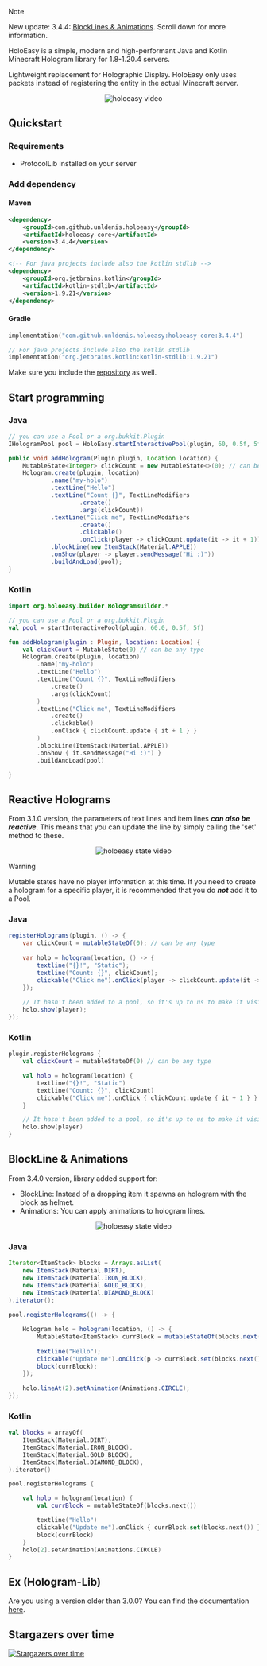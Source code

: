 > [!NOTE]
> New update: 3.4.4: [BlockLines & Animations](https://github.com/unldenis/holoeasy?tab=readme-ov-file#blockline--animations). Scroll down for more information.

HoloEasy is a simple, modern and high-performant Java and Kotlin Minecraft Hologram library for 1.8-1.20.4 servers.

Lightweight replacement for Holographic Display. HoloEasy only uses packets instead of registering the entity in the actual Minecraft server.
<p align="center">
  <img src="preview/gif.gif"  alt="holoeasy video"/>
</p>

## Quickstart

### Requirements 
* ProtocolLib installed on your server

### Add dependency
#### Maven

```xml
<dependency>
    <groupId>com.github.unldenis.holoeasy</groupId>
    <artifactId>holoeasy-core</artifactId>
    <version>3.4.4</version>
</dependency>

<!-- For java projects include also the kotlin stdlib -->
<dependency>
    <groupId>org.jetbrains.kotlin</groupId>
    <artifactId>kotlin-stdlib</artifactId>
    <version>1.9.21</version>
</dependency>
```

#### Gradle

```kotlin
implementation("com.github.unldenis.holoeasy:holoeasy-core:3.4.4")

// For java projects include also the kotlin stdlib
implementation("org.jetbrains.kotlin:kotlin-stdlib:1.9.21")

```

Make sure you include the <a href="https://jitpack.io/">repository</a> as well.

## Start programming

### Java

```java
// you can use a Pool or a org.bukkit.Plugin
IHologramPool pool = HoloEasy.startInteractivePool(plugin, 60, 0.5f, 5f);

public void addHologram(Plugin plugin, Location location) {
    MutableState<Integer> clickCount = new MutableState<>(0); // can be any type
    Hologram.create(plugin, location)
            .name("my-holo")
            .textLine("Hello")
            .textLine("Count {}", TextLineModifiers
                    .create()
                    .args(clickCount))
            .textLine("Click me", TextLineModifiers
                    .create()
                    .clickable()
                    .onClick(player -> clickCount.update(it -> it + 1)))
            .blockLine(new ItemStack(Material.APPLE))
            .onShow(player -> player.sendMessage("Hi :)"))
            .buildAndLoad(pool);
}
```

### Kotlin
```kotlin
import org.holoeasy.builder.HologramBuilder.*

// you can use a Pool or a org.bukkit.Plugin 
val pool = startInteractivePool(plugin, 60.0, 0.5f, 5f)

fun addHologram(plugin : Plugin, location: Location) {
    val clickCount = MutableState(0) // can be any type
    Hologram.create(plugin, location)
        .name("my-holo")
        .textLine("Hello")
        .textLine("Count {}", TextLineModifiers
            .create()
            .args(clickCount)
        )
        .textLine("Click me", TextLineModifiers
            .create()
            .clickable()
            .onClick { clickCount.update { it + 1 } }
        )
        .blockLine(ItemStack(Material.APPLE))
        .onShow { it.sendMessage("Hi :)") }
        .buildAndLoad(pool)

}
```

## Reactive Holograms
From 3.1.0 version, the parameters of text lines and item lines **_can also be reactive_**. This means that you can update the line by simply calling the 'set' method to these.

<p align="center">
  <img src="preview/state.gif"  alt="holoeasy state video"/>
</p>

> [!WARNING]
> Mutable states have no player information at this time. If you need to create a hologram for a specific player, it is recommended that you do **_not_** add it to a Pool.
### Java
```java
registerHolograms(plugin, () -> {
    var clickCount = mutableStateOf(0); // can be any type
    
    var holo = hologram(location, () -> {
        textline("{}!", "Static");
        textline("Count: {}", clickCount);
        clickable("Click me").onClick(player -> clickCount.update(it -> it + 1));
    });
    
    // It hasn't been added to a pool, so it's up to us to make it visible and hide it from players. It's better to use a pool because it's automatic and performs asynchronous operations.
    holo.show(player);
});
```

### Kotlin

```kotlin
plugin.registerHolograms {
    val clickCount = mutableStateOf(0) // can be any type

    val holo = hologram(location) {
        textline("{}!", "Static")
        textline("Count: {}", clickCount)
        clickable("Click me").onClick { clickCount.update { it + 1 } }
    }

    // It hasn't been added to a pool, so it's up to us to make it visible and hide it from players. It's better to use a pool because it's automatic and performs asynchronous operations.
    holo.show(player)
}
```

## BlockLine & Animations
From 3.4.0 version, library added support for:
- BlockLine: Instead of a dropping item it spawns an hologram with the block as helmet.
- Animations: You can apply animations to hologram lines.
<p align="center">
  <img src="preview/blockline-and-animations.gif"  alt="holoeasy state video"/>
</p>

### Java
```java
Iterator<ItemStack> blocks = Arrays.asList(
    new ItemStack(Material.DIRT),
    new ItemStack(Material.IRON_BLOCK),
    new ItemStack(Material.GOLD_BLOCK),
    new ItemStack(Material.DIAMOND_BLOCK)
).iterator();
                    
pool.registerHolograms(() -> {

    Hologram holo = hologram(location, () -> {
        MutableState<ItemStack> currBlock = mutableStateOf(blocks.next()); // can be any type
    
        textline("Hello");
        clickable("Update me").onClick(p -> currBlock.set(blocks.next()));
        block(currBlock);
    });
                
    holo.lineAt(2).setAnimation(Animations.CIRCLE);
});
```

### Kotlin

```kotlin
val blocks = arrayOf(
    ItemStack(Material.DIRT),
    ItemStack(Material.IRON_BLOCK),
    ItemStack(Material.GOLD_BLOCK),
    ItemStack(Material.DIAMOND_BLOCK),
).iterator()

pool.registerHolograms {

    val holo = hologram(location) {
        val currBlock = mutableStateOf(blocks.next()) 

        textline("Hello")
        clickable("Update me").onClick { currBlock.set(blocks.next()) }
        block(currBlock)
    }
    holo[2].setAnimation(Animations.CIRCLE)
}
```

## Ex (Hologram-Lib)
Are you using a version older than 3.0.0? You can find the documentation <a href="https://unldenis.github.io/hologramlib/">here</a>.

## Stargazers over time
[![Stargazers over time](https://starchart.cc/unldenis/holoeasy.svg?variant=adaptive)](https://starchart.cc/unldenis/holoeasy)
